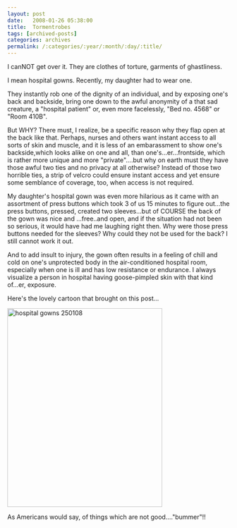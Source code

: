 ```yaml
---
layout: post
date:	2008-01-26 05:38:00
title:  Tormentrobes
tags: [archived-posts]
categories: archives
permalink: /:categories/:year/:month/:day/:title/
---
```

I canNOT get over it. They are clothes of torture, garments of ghastliness. 


I mean hospital gowns. Recently, my daughter had to wear one.

They instantly rob one of the dignity of an individual, and by exposing one's back and backside, bring one down to the awful anonymity of a that sad creature, a "hospital patient" or, even more facelessly, "Bed no. 4568" or "Room 410B".

But WHY? There must, I realize, be a specific reason why they flap open at the back like that. Perhaps, nurses and others want instant access to all sorts of skin and muscle, and it is less of an embarassment to show one's backside,which looks alike on one and all, than one's...er...frontside, which is rather more unique and more "private"....but why on earth must they have those awful two ties and no privacy at all otherwise? Instead of those two horrible ties, a strip of velcro could ensure instant access and yet ensure some semblance of coverage, too, when access is not required. 

My daughter's hospital gown was even more hilarious as it came with an assortment of press buttons which took 3 of us 15 minutes to figure out...the press buttons, pressed, created two sleeves...but of COURSE the back of the gown was nice and ...free..and open, and if the situation had not been so serious, it would have had me laughing right then. Why were those press buttons needed for the sleeves? Why could they not be used for the back? I still cannot work it out.

And to add insult to injury, the gown often results in a feeling of chill and cold on one's unprotected body in the air-conditioned hospital room, especially when one is ill and has low resistance or endurance. I always visualize a person in hospital having goose-pimpled skin with that kind of...er, exposure.


Here's the lovely cartoon that brought on this post...



<a href="http://www.flickr.com/photos/23073985@N08/2219001295/" title="hospital gowns 250108 by stlouisvisit, on Flickr"><img src="http://farm3.static.flickr.com/2359/2219001295_305606414a_o.jpg" width="351" height="451" alt="hospital gowns 250108" /></a>


As Americans would say, of things which are not good...."bummer"!!
